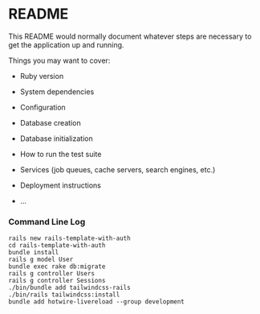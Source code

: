# README

This README would normally document whatever steps are necessary to get the
application up and running.

Things you may want to cover:

* Ruby version

* System dependencies

* Configuration

* Database creation

* Database initialization

* How to run the test suite

* Services (job queues, cache servers, search engines, etc.)

* Deployment instructions

* ...


### Command Line Log
```
rails new rails-template-with-auth
cd rails-template-with-auth
bundle install
rails g model User
bundle exec rake db:migrate
rails g controller Users
rails g controller Sessions
./bin/bundle add tailwindcss-rails
./bin/rails tailwindcss:install
bundle add hotwire-livereload --group development
```